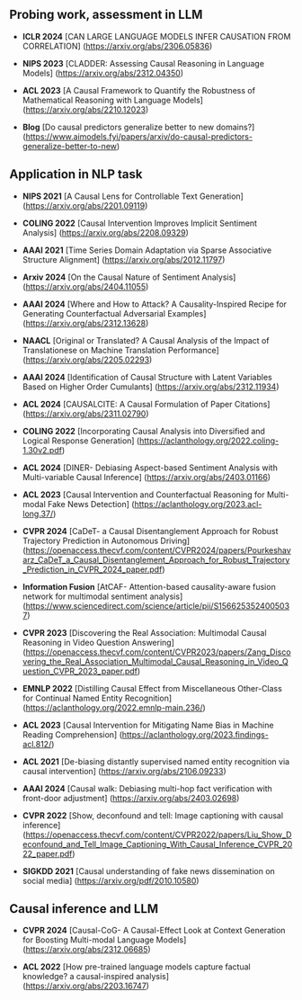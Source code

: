 

## **Probing work, assessment in LLM**

 - **ICLR 2024** [CAN LARGE LANGUAGE MODELS INFER CAUSATION FROM CORRELATION]  (https://arxiv.org/abs/2306.05836)

 - **NIPS 2023** [CLADDER: Assessing Causal Reasoning in Language Models]  (https://arxiv.org/abs/2312.04350)

 - **ACL 2023** [A Causal Framework to Quantify the Robustness of Mathematical Reasoning with Language Models]  (https://arxiv.org/abs/2210.12023)
   
 - **Blog** [Do causal predictors generalize better to new domains?] (https://www.aimodels.fyi/papers/arxiv/do-causal-predictors-generalize-better-to-new)



## **Application in NLP task**



 - **NIPS 2021** [A Causal Lens for Controllable Text Generation]  (https://arxiv.org/abs/2201.09119)

 - **COLING 2022** [Causal Intervention Improves Implicit Sentiment Analysis]  (https://arxiv.org/abs/2208.09329)

 - **AAAI 2021** [Time Series Domain Adaptation via Sparse Associative Structure Alignment]  (https://arxiv.org/abs/2012.11797)

 - **Arxiv 2024** [On the Causal Nature of Sentiment Analysis]  (https://arxiv.org/abs/2404.11055)

 - **AAAI 2024** [Where and How to Attack? A Causality-Inspired Recipe for Generating Counterfactual Adversarial Examples]  (https://arxiv.org/abs/2312.13628)

 - **NAACL** [Original or Translated? A Causal Analysis of the Impact of Translationese on Machine Translation Performance]  (https://arxiv.org/abs/2205.02293)

 - **AAAI 2024** [Identification of Causal Structure with Latent Variables Based on Higher Order Cumulants] (https://arxiv.org/abs/2312.11934)

 - **ACL 2024** [CAUSALCITE: A Causal Formulation of Paper Citations]  (https://arxiv.org/abs/2311.02790)

 - **COLING 2022** [Incorporating Causal Analysis into Diversified and Logical Response Generation]  (https://aclanthology.org/2022.coling-1.30v2.pdf)

 - **ACL 2024** [DINER- Debiasing Aspect-based Sentiment Analysis with Multi-variable Causal Inference]  (https://arxiv.org/abs/2403.01166)

 - **ACL 2023** [Causal Intervention and Counterfactual Reasoning for Multi-modal Fake News Detection] (https://aclanthology.org/2023.acl-long.37/)

 - **CVPR 2024** [CaDeT- a Causal Disentanglement Approach for Robust Trajectory Prediction in Autonomous Driving]  (https://openaccess.thecvf.com/content/CVPR2024/papers/Pourkeshavarz_CaDeT_a_Causal_Disentanglement_Approach_for_Robust_Trajectory_Prediction_in_CVPR_2024_paper.pdf)

 - **Information Fusion** [AtCAF- Attention-based causality-aware fusion network for multimodal sentiment analysis]  (https://www.sciencedirect.com/science/article/pii/S1566253524005037)

 - **CVPR 2023** [Discovering the Real Association: Multimodal Causal Reasoning in Video Question Answering]  (https://openaccess.thecvf.com/content/CVPR2023/papers/Zang_Discovering_the_Real_Association_Multimodal_Causal_Reasoning_in_Video_Question_CVPR_2023_paper.pdf)

 - **EMNLP 2022** [Distilling Causal Effect from Miscellaneous Other-Class for Continual Named Entity Recognition]  (https://aclanthology.org/2022.emnlp-main.236/)

 - **ACL 2023** [Causal Intervention for Mitigating Name Bias in Machine Reading Comprehension]  (https://aclanthology.org/2023.findings-acl.812/)
   
 - **ACL 2021** [De-biasing distantly supervised named entity recognition via causal intervention]  (https://arxiv.org/abs/2106.09233)

 - **AAAI 2024** [Causal walk: Debiasing multi-hop fact verification with front-door adjustment]  (https://arxiv.org/abs/2403.02698)

 - **CVPR 2022** [Show, deconfound and tell: Image captioning with causal inference]  (https://openaccess.thecvf.com/content/CVPR2022/papers/Liu_Show_Deconfound_and_Tell_Image_Captioning_With_Causal_Inference_CVPR_2022_paper.pdf)

 - **SIGKDD 2021** [Causal understanding of fake news dissemination on social media]  (https://arxiv.org/pdf/2010.10580)



 ## **Causal inference and LLM**

 - **CVPR 2024** [Causal-CoG- A Causal-Effect Look at Context Generation for Boosting Multi-modal Language Models]  (https://arxiv.org/abs/2312.06685)

 - **ACL 2022** [How pre-trained language models capture factual knowledge? a causal-inspired analysis]  (https://arxiv.org/abs/2203.16747)


 
   
